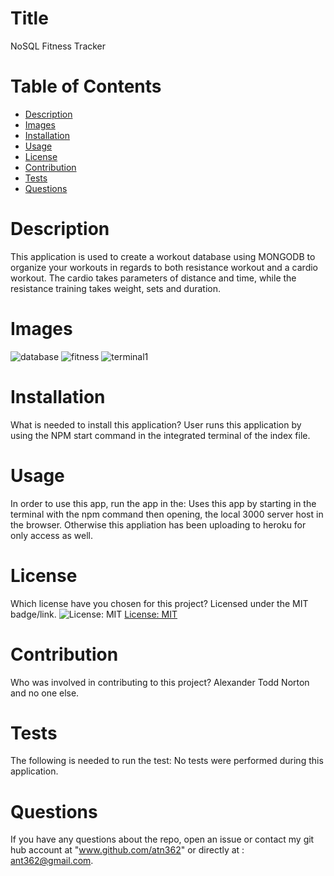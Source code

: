 
  
# Title 

NoSQL Fitness Tracker



# Table of Contents 
* [Description](#description)
* [Images](#images)
* [Installation](#installation)
* [Usage](#usage)
* [License](#license)
* [Contribution](#contribution)
* [Tests](#tests)
* [Questions](#questions)

# Description

This application is used to create a workout database using MONGODB to organize your workouts in regards to both resistance workout and a cardio workout.  The cardio takes parameters of distance and time, while the resistance training takes weight, sets and duration.

# Images

![database](https://user-images.githubusercontent.com/77468756/122687450-30ff9a80-d1dc-11eb-821a-5f4b79367d07.png)
![fitness](https://user-images.githubusercontent.com/77468756/122687452-3361f480-d1dc-11eb-937d-2d174baef0ca.png)
![terminal1](https://user-images.githubusercontent.com/77468756/122687454-352bb800-d1dc-11eb-877c-8e5016539f28.png)


# Installation
What is needed to install this application? User runs this application by using the NPM start command in the integrated terminal of the index file.

# Usage
In order to use this app, run the app in the: Uses this app by starting in the terminal with the npm command then opening, the local 3000 server host in the browser.  Otherwise this appliation has been uploading to heroku for only access as well.

# License
Which license have you chosen for this project? Licensed under the MIT badge/link.
![License: MIT](https://img.shields.io/badge/License-MIT-yellow.svg)
[License: MIT](https://opensource.org/licenses/MIT)

# Contribution
​Who was involved in contributing to this project? Alexander Todd Norton and no one else.

# Tests
The following is needed to run the test: No tests were performed during this application.

# Questions
If you have any questions about the repo, open an issue or contact my git hub account at "www.github.com/atn362" or  directly at : ant362@gmail.com.
